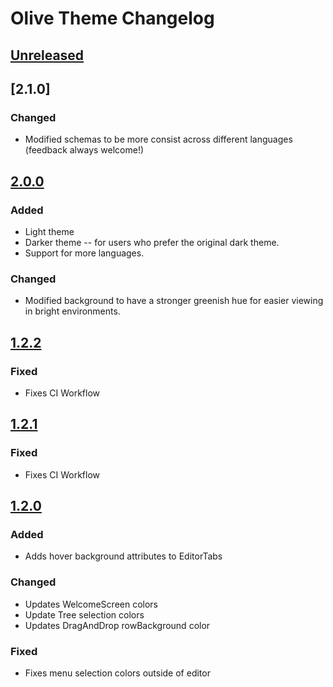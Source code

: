# Olive Theme Changelog

## [Unreleased]

## [2.1.0]

### Changed

- Modified schemas to be more consist across different languages (feedback always welcome!)

## [2.0.0]

### Added

- Light theme
- Darker theme -- for users who prefer the original dark theme.
- Support for more languages.

### Changed

- Modified background to have a stronger greenish hue for easier viewing in bright environments.

## [1.2.2]

### Fixed

- Fixes CI Workflow

## [1.2.1]

### Fixed

- Fixes CI Workflow

## [1.2.0]

### Added

- Adds hover background attributes to EditorTabs

### Changed

- Updates WelcomeScreen colors
- Update Tree selection colors
- Updates DragAndDrop rowBackground color

### Fixed

- Fixes menu selection colors outside of editor

[Unreleased]: https://github.com/joshmcrose/intellij-olive-theme/compare/v2.0.0...HEAD
[2.0.0]: https://github.com/joshmcrose/intellij-olive-theme/compare/v1.2.2...v2.0.0
[1.2.2]: https://github.com/joshmcrose/intellij-olive-theme/compare/v1.2.1...v1.2.2
[1.2.1]: https://github.com/joshmcrose/intellij-olive-theme/compare/v1.2.0...v1.2.1
[1.2.0]: https://github.com/joshmcrose/intellij-olive-theme/commits/v1.2.0
